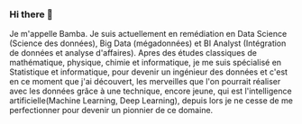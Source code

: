 ### Hi there 👋

Je m'appelle Bamba. Je suis actuellement en remédiation en Data Science (Science des données), Big Data (mégadonnées) et BI Analyst (Intégration de données et analyse d'affaires). Apres des études classiques de mathématique, physique, chimie et informatique, je me suis spécialisé en Statistique et informatique, pour devenir un ingénieur des données et c'est en ce moment que j'ai découvert, les merveilles que l'on pourrait réaliser avec les données grâce à une technique, encore jeune, qui est l'intelligence artificielle(Machine Learning, Deep Learning), depuis lors je ne cesse de me perfectionner pour devenir un pionnier de ce domaine.
<!--
**BambaSpoid/BambaSpoid** is a ✨ _special_ ✨ repository because its `README.md` (this file) appears on your GitHub profile.

Here are some ideas to get you started:

- 🔭 I’m currently working on ...
- 🌱 I’m currently learning ...
- 👯 I’m looking to collaborate on ...
- 🤔 I’m looking for help with ...
- 💬 Ask me about ...
- 📫 How to reach me: ...
- 😄 Pronouns: ...
- ⚡ Fun fact: ...
-->
